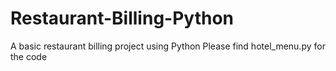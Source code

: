 # Restaurant-Billing-Python
A basic restaurant billing project using Python
Please find hotel_menu.py for the code
